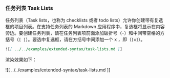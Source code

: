 ### 任务列表 Task Lists

任务列表（Task lists，也称为 checklists 或者 todo lists）允许你创建带有复选框的项目列表。在支持任务列表的 Markdown 应用程序中，复选框将显示在内容旁边。要创建任务列表，请在任务列表项前面添加破折号（`-`）和中间带空格的方括号（`[ ]`）。要选中复选框，请在方括号中间添加一个 x ，即（`[x]`）。

```markdown
![[ ../../examples/extended-syntax/task-lists.md ]]
```

渲染效果如下：

![[ ../../examples/extended-syntax/task-lists.md ]]